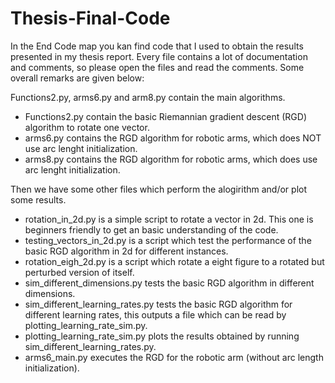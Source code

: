 # Thesis-Final-Code
In the End Code map you kan find code that I used to obtain the results presented in my thesis report.
Every file contains a lot of documentation and comments, so please open the files and read the comments. Some overall remarks are given below:

Functions2.py, arms6.py and arm8.py contain the main algorithms. 
* Functions2.py contain the basic Riemannian gradient descent (RGD) algorithm to rotate one vector.
* arms6.py contains the RGD algorithm for robotic arms, which does NOT use arc lenght initialization.
* arms8.py contains the RGD algorithm for robotic arms, which does use arc lenght initialization.

Then we have some other files which perform the alogirithm and/or plot some results.
* rotation_in_2d.py is a simple script to rotate a vector in 2d. This one is beginners friendly to get an basic understanding of the code.
* testing_vectors_in_2d.py is a script which test the performance of the basic RGD algorithm in 2d for different instances.
* rotation_eigh_2d.py is a script which rotate a eight figure to a rotated but perturbed version of itself.
* sim_different_dimensions.py tests the basic RGD algorithm in different dimensions.
* sim_different_learning_rates.py tests the basic RGD algorithm for different learning rates, this outputs a file which can be read by plotting_learning_rate_sim.py.
* plotting_learning_rate_sim.py plots the results obtained by running sim_different_learning_rates.py.
* arms6_main.py executes the RGD for the robotic arm (without arc length initialization).

